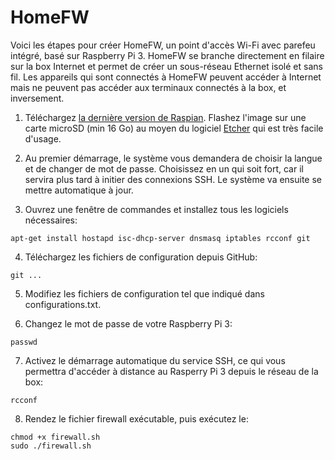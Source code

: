 # HomeFW

Voici les étapes pour créer HomeFW, un point d'accès Wi-Fi avec parefeu intégré, basé sur Raspberry Pi 3. HomeFW se branche directement en filaire sur la box Internet et permet de créer un sous-réseau Ethernet isolé et sans fil. Les appareils qui sont connectés à HomeFW peuvent accéder à Internet mais ne peuvent pas accéder aux terminaux connectés à la box, et inversement. 
1) Téléchargez [la dernière version de Raspian](https://www.raspberrypi.org/downloads/). Flashez l'image sur une carte microSD (min 16 Go) au moyen du logiciel [Etcher](https://etcher.io) qui est très facile d'usage.  

2) Au premier démarrage, le système vous demandera de choisir la langue et de changer de mot de passe. Choisissez en un qui soit fort, car il servira plus tard à initier des connexions SSH. Le système va ensuite se mettre automatique à jour. 

3) Ouvrez une fenêtre de commandes et installez tous les logiciels nécessaires:
  
`apt-get install hostapd isc-dhcp-server dnsmasq iptables rcconf git`

4) Téléchargez les fichiers de configuration depuis GitHub:

`git ...`

5) Modifiez les fichiers de configuration tel que indiqué dans configurations.txt.

6) Changez le mot de passe de votre Raspberry Pi 3:

`passwd`

7) Activez le démarrage automatique du service SSH, ce qui vous permettra d'accéder à distance au Rasperry Pi 3 depuis le réseau de la box:

`rcconf`

8) Rendez le fichier firewall exécutable, puis exécutez le:

```
chmod +x firewall.sh
sudo ./firewall.sh
```

